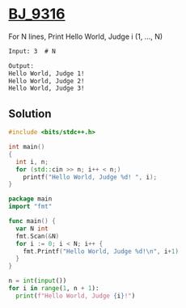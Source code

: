 # [BJ_9316](https://acmicpc.net/problem/9316)

For N lines, Print Hello World, Judge i (1, ..., N)

```txt
Input: 3  # N

Output:
Hello World, Judge 1!
Hello World, Judge 2!
Hello World, Judge 3!
```

## Solution

```cpp
#include <bits/stdc++.h>

int main()
{
  int i, n;
  for (std::cin >> n; i++ < n;)
    printf("Hello World, Judge %d! ", i);
}
```

```go
package main
import "fmt"

func main() {
  var N int
  fmt.Scan(&N)
  for i := 0; i < N; i++ {
    fmt.Printf("Hello World, Judge %d!\n", i+1)
  }
}
```

```py
n = int(input())
for i in range(1, n + 1):
  print(f"Hello World, Judge {i}!")
```
